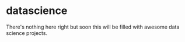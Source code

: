 # datascience

There's nothing here right but soon this will be filled with awesome data science projects.